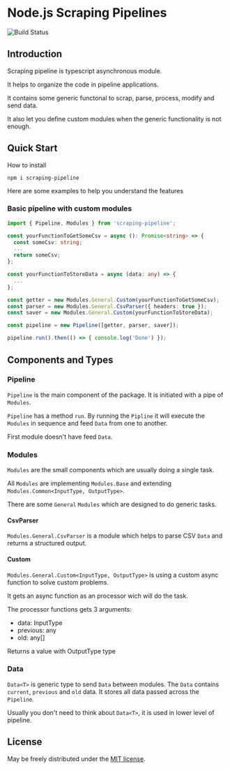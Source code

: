 # Node.js Scraping Pipelines

![Build Status](https://github.com/hop-/scraper-pipeline/actions/workflows/main.yml/badge.svg)

## Introduction

Scraping pipeline is typescript asynchronous module.

It helps to organize the code in pipeline applications.

It contains some generic functonal to scrap, parse, process, modify and send data.

It also let you define custom modules when the generic functionality is not enough.

## Quick Start

How to install

```shell
npm i scraping-pipeline
```

Here are some examples to help you understand the features

### Basic pipeline with custom modules

```ts
import { Pipeline, Modules } from 'scraping-pipeline';

const yourFunctionToGetSomeCsv = async (): Promise<string> => {
  const someCsv: string;
  ...
  return someCsv;
};

const yourFunctionToStoreData = async (data: any) => {
  ...
};

const getter = new Modules.General.Custom(yourFunctionToGetSomeCsv);
const parser = new Modules.General.CsvParser({ headers: true });
const saver = new Modules.General.Custom(yourFunctionToStoreData);

const pipeline = new Pipeline([getter, parser, saver]);

pipeline.run().then(() => { console.log('Done') });
```

## Components and Types

### Pipeline

`Pipeline` is the main component of the package.
It is initiated with a pipe of `Modules`.

`Pipeline` has a method `run`.
By running the `Pipline` it will execute the `Modules` in sequence and feed `Data` from one to another.

First module doesn't have feed `Data`.

### Modules

`Modules` are the small components which are usually doing a single task.

All `Modules` are implementing `Modules.Base` and extending `Modules.Common<InputType, OutputType>`.

There are some `General` `Modules` which are designed to do generic tasks.

#### CsvParser

`Modules.General.CsvParser` is a module which helps to parse CSV `Data` and returns a structured output.

#### Custom

`Modules.General.Custom<InputType, OutputType>` is using a custom async function to solve custom problems.

It gets an async function as an processor wich will do the task.

The processor functions gets 3 arguments:

* data: InputType
* previous: any
* old: any[]

Returns a value with OutputType type

### Data

`Data<T>` is generic type to send `Data` between modules.
The `Data` contains `current`, `previous` and `old` data. It stores all data passed across the `Pipeline`.

Usually you don't need to think about `Data<T>`, it is used in lower level of pipeline.

## License

May be freely distributed under the [MIT license](https://raw.githubusercontent.com/hop-/scraper-pipeline/main/LICENSE).
